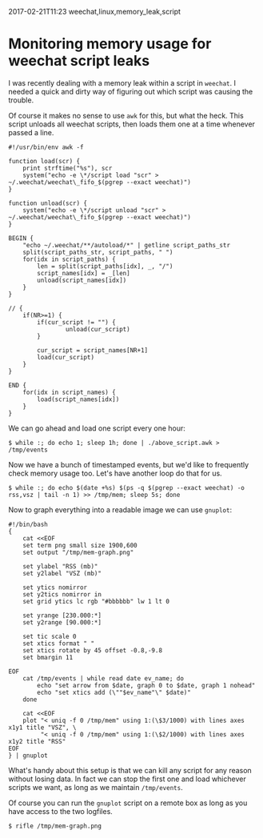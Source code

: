 2017-02-21T11:23 weechat,linux,memory_leak,script
# Monitoring memory usage for weechat script leaks

I was recently dealing with a memory leak within a script in `weechat`. I
needed a quick and dirty way of figuring out which script was causing the
trouble.

Of course it makes no sense to use `awk` for this, but what the heck. This
script unloads all weechat scripts, then loads them one at a time whenever
passed a line.

    #!/usr/bin/env awk -f

    function load(scr) {
        print strftime("%s"), scr
        system("echo -e \*/script load "scr" > ~/.weechat/weechat\_fifo_$(pgrep --exact weechat)")
    }

    function unload(scr) {
        system("echo -e \*/script unload "scr" > ~/.weechat/weechat\_fifo_$(pgrep --exact weechat)")
    }

    BEGIN {
        "echo ~/.weechat/**/autoload/*" | getline script_paths_str
        split(script_paths_str, script_paths, " ")
        for(idx in script_paths) {
            len = split(script_paths[idx], _, "/")
            script_names[idx] = _[len]
            unload(script_names[idx])
        }
    }

    // {
        if(NR>=1) {
            if(cur_script != "") {
                    unload(cur_script)
            }

            cur_script = script_names[NR+1]
            load(cur_script)
        }
    }

    END {
        for(idx in script_names) {
            load(script_names[idx])
        }
    }


We can go ahead and load one script every one hour:

    $ while :; do echo 1; sleep 1h; done | ./above_script.awk > /tmp/events


Now we have a bunch of timestamped events, but we'd like to frequently check
memory usage too. Let's have another loop do that for us.

    $ while :; do echo $(date +%s) $(ps -q $(pgrep --exact weechat) -o rss,vsz | tail -n 1) >> /tmp/mem; sleep 5s; done


Now to graph everything into a readable image we can use `gnuplot`:

    #!/bin/bash
    {
        cat <<EOF
        set term png small size 1900,600
        set output "/tmp/mem-graph.png"

        set ylabel "RSS (mb)"
        set y2label "VSZ (mb)"

        set ytics nomirror
        set y2tics nomirror in
        set grid ytics lc rgb "#bbbbbb" lw 1 lt 0

        set yrange [230.000:*]
        set y2range [90.000:*]

        set tic scale 0
        set xtics format " "
        set xtics rotate by 45 offset -0.8,-9.8
        set bmargin 11

    EOF
        cat /tmp/events | while read date ev_name; do
            echo "set arrow from $date, graph 0 to $date, graph 1 nohead"
            echo "set xtics add (\""$ev_name"\" $date)"
        done

        cat <<EOF
        plot "< uniq -f 0 /tmp/mem" using 1:(\$3/1000) with lines axes x1y1 title "VSZ", \
             "< uniq -f 0 /tmp/mem" using 1:(\$2/1000) with lines axes x1y2 title "RSS"
    EOF
    } | gnuplot


What's handy about this setup is that we can kill any script for any reason
without losing data. In fact we can stop the first one and load whichever
scripts we want, as long as we maintain `/tmp/events`.

Of course you can run the `gnuplot` script on a remote box as long as you have
access to the two logfiles.

    $ rifle /tmp/mem-graph.png
